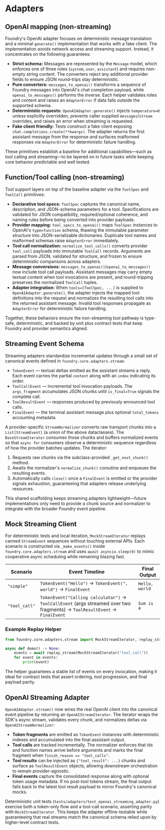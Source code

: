 # Adapters

## OpenAI mapping (non-streaming)

Foundry's OpenAI adapter focuses on deterministic message translation and a
minimal `generate()` implementation that works with a fake client. The
implementation avoids network access and streaming support. Instead, it
concentrates on the following guarantees:

- **Strict schema:** Messages are represented by the `Message` model, which
  enforces one of three roles (`system`, `user`, `assistant`) and requires
  non-empty string content. The converters reject any additional provider
  fields to ensure JSON round-trips stay deterministic.
- **Pure converters:** `messages_to_openai()` transforms a sequence of Foundry
  messages into OpenAI's chat completion payload, while `openai_to_messages()`
  performs the inverse. Each helper validates roles and content and raises an
  `AdapterError` if data falls outside the supported schema.
- **Deterministic requests:** `OpenAIAdapter.generate()` injects
  `temperature=0` unless explicitly overridden, prevents caller supplied
  `messages`/`stream` overrides, and raises an error when streaming is
  requested.
- **Fake client friendly:** Tests construct a fake client exposing
  `chat.completions.create(**kwargs)`. The adapter returns the first assistant
  message from the response and surfaces malformed responses via `AdapterError`
  for deterministic failure handling.

These primitives establish a baseline for additional capabilities—such as tool
calling and streaming—to be layered on in future tasks while keeping core
behavior predictable and well tested.

## Function/Tool calling (non-streaming)

Tool support layers on top of the baseline adapter via the `ToolSpec` and
`ToolCall` primitives:

- **Declarative tool specs:** `ToolSpec` captures the canonical name,
  description, and JSON-schema parameters for a tool. Specifications are
  validated for JSON compatibility, required/optional coherence, and naming
  rules before being converted into provider payloads.
- **Provider mapping:** `tool_specs_to_openai()` maps `ToolSpec` instances to
  OpenAI's `type=function` schema, thawing the immutable parameter structure
  into JSON-serializable dictionaries. Duplicate tool names and malformed
  schemas raise `AdapterError` immediately.
- **Tool call normalization:** `normalize_tool_calls()` converts provider
  `tool_call` payloads into immutable `ToolCall` records. Arguments are parsed
  from JSON, validated for structure, and frozen to ensure deterministic
  comparisons across adapters.
- **Message conversions:** `messages_to_openai()`/`openai_to_messages()` now
  include tool call payloads. Assistant messages may carry empty textual
  content when tool invocations are present, and round-tripping preserves the
  normalized `ToolCall` tuples.
- **Adapter integration:** When `tools=[ToolSpec, ...]` is supplied to
  `OpenAIAdapter.generate()`, the adapter injects the mapped tool definitions
  into the request and normalizes the resulting tool calls into the returned
  assistant message. Invalid tool responses propagate as `AdapterError` for
  deterministic failure handling.

Together, these behaviors ensure the non-streaming tool pathway is type-safe,
deterministic, and backed by unit plus contract tests that keep Foundry and
provider semantics aligned.

## Streaming Event Schema

Streaming adapters standardize incremental updates through a small set of
canonical events defined in `foundry.core.adapters.stream`:

- `TokenEvent` — textual deltas emitted as the assistant streams a reply. Each
  event carries the partial `content` along with an `index` indicating its
  order.
- `ToolCallEvent` — incremental tool invocation payloads. The `args_fragment`
  accumulates JSON chunks until `is_final=True` signals the complete call.
- `ToolResultEvent` — responses produced by previously announced tool calls.
- `FinalEvent` — the terminal assistant message plus optional `total_tokens`
  accounting metadata.

A provider-specific `StreamNormalizer` converts raw transport chunks into a
`List[StreamEvent]` (a union of the above dataclasses). The
`BaseStreamIterator` consumes those chunks and buffers normalized events so that
`async for` consumers observe a deterministic sequence regardless of how the
provider batches updates. The iterator:

1. Requests raw chunks via the subclass-provided `_get_next_chunk()` method.
2. Awaits the normalizer's `normalize_chunk()` coroutine and enqueues the
   resulting events.
3. Automatically calls `close()` once a `FinalEvent` is emitted or the provider
   signals exhaustion, guaranteeing that adapters release underlying resources.

This shared scaffolding keeps streaming adapters lightweight—future
implementations only need to provide a chunk source and normalizer to integrate
with the broader Foundry event pipeline.

## Mock Streaming Client

For deterministic tests and local iteration, `MockStreamIterator` replays canned
`StreamEvent` sequences without touching external APIs. Each scenario is
constructed via `_make_events()` inside `foundry.core.adapters.stream` and uses
`await asyncio.sleep(0)` to mimic cooperative async scheduling while remaining
blazing fast.

| Scenario | Event Timeline | Final Output |
| --- | --- | --- |
| `"simple"` | `TokenEvent("Hello")` → `TokenEvent(", world")` → `FinalEvent` | `Hello, world` |
| `"tool_call"` | `TokenEvent("Calling calculator")` → `ToolCallEvent` (args streamed over two fragments) → `ToolResultEvent` → `FinalEvent` | `Sum is 4` |

### Example Replay Helper

```python
from foundry.core.adapters.stream import MockStreamIterator, replay_stream

async def demo() -> None:
    events = await replay_stream(MockStreamIterator("tool_call"))
    for event in events:
        print(event)
```

The helper guarantees a stable list of events on every invocation, making it
ideal for contract tests that assert ordering, tool progression, and final
payload parity.

## OpenAI Streaming Adapter

`OpenAIAdapter.stream()` now wires the real OpenAI client into the canonical
event pipeline by returning an `OpenAIStreamIterator`. The iterator wraps the
SDK's async stream, validates every chunk, and normalizes deltas via
`OpenAIStreamNormalizer`:

- **Token fragments** are emitted as `TokenEvent` instances with deterministic
  indexes and accumulated into the final assistant output.
- **Tool calls** are tracked incrementally. The normalizer enforces that ids and
  function names arrive before arguments and marks the final fragment when
  `finish_reason == "tool_calls"`.
- **Tool results** can be injected as `{"tool_result": ...}` chunks and surface
  as `ToolResultEvent` objects, allowing downstream orchestration to remain
  provider-agnostic.
- **Final events** capture the consolidated response along with optional token
  usage metadata. If no post-tool tokens stream, the final output falls back to
  the latest tool result payload to mirror Foundry's canonical mocks.

Deterministic unit tests (`tests/adapters/test_openai_streaming_adapter.py`)
exercise both a token-only flow and a tool-call scenario, asserting parity with
`MockStreamIterator`. This keeps the adapter offline-testable while guaranteeing
that real streams match the canonical schema relied upon by higher-level
contract tests.

